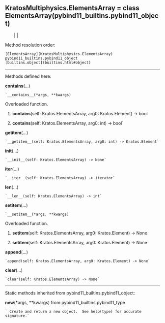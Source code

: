   
**KratosMultiphysics.ElementsArray** = class
ElementsArray(pybind11_builtins.pybind11_object)  
---  
`    `|   |

Method resolution order:

    [ElementsArray](KratosMultiphysics.ElementsArray)
    pybind11_builtins.pybind11_object
    [builtins.object](builtins.html#object)

* * *

Methods defined here:  

**__contains__**(...)

    `__contains__(*args, **kwargs)  
Overloaded  function.  
  
1. __contains__(self: Kratos.ElementsArray, arg0: Kratos.Element) -> bool  
  
2. __contains__(self: Kratos.ElementsArray, arg0: int) -> bool`

**__getitem__**(...)

    `__getitem__(self: Kratos.ElementsArray, arg0: int) -> Kratos.Element`

**__init__**(...)

    `__init__(self: Kratos.ElementsArray) -> None`

**__iter__**(...)

    `__iter__(self: Kratos.ElementsArray) -> iterator`

**__len__**(...)

    `__len__(self: Kratos.ElementsArray) -> int`

**__setitem__**(...)

    `__setitem__(*args, **kwargs)  
Overloaded  function.  
  
1. __setitem__(self: Kratos.ElementsArray, arg0: Kratos.Element) -> None  
  
2. __setitem__(self: Kratos.ElementsArray, arg0: Kratos.Element) -> None`

**append**(...)

    `append(self: Kratos.ElementsArray, arg0: Kratos.Element) -> None`

**clear**(...)

    `clear(self: Kratos.ElementsArray) -> None`

* * *

Static methods inherited from pybind11_builtins.pybind11_object:  

**__new__**(*args, **kwargs) from pybind11_builtins.pybind11_type

    ` Create and return a new object.  See help(type) for accurate signature.`

